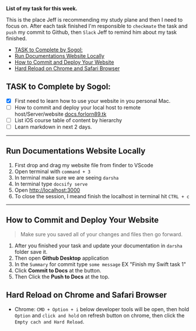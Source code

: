 **List of my task for this week.**

This is the place Jeff is recommending my study plane and then I need to focus on. 
After each task finished I'm responsible to `checkmate` the task and `push` my commit to Github, then `Slack` Jeff to remind him about my task finished. 

- [TASK to Complete by Sogol:](#task-to-complete-by-sogol)
- [Run Documentations Website Locally](#run-documentations-website-locally)
- [How to Commit and Deploy Your Website](#how-to-commit-and-deploy-your-website)
- [Hard Reload on Chrome and Safari Browser](#hard-reload-on-chrome-and-safari-browser)

## TASK to Complete by Sogol:
- [x] First need to learn how to use your website in you personal Mac. 
- [ ] How to commit and deploy your local host to remote host/Server/website [docs.forlorn89.tk](https://docs.forlorn89.tk/)
- [ ] List iOS course table of content by hierarchy
- [ ] Learn markdown in next 2 days. 

---

## Run Documentations Website Locally
1. First drop and drag my website file from finder to VScode 
2. Open terminal with `command + 3`
3. In terminal make sure we are seeing `darsha`
4. In terminal type `docsify serve`
5. Open [http://localhost:3000](http://localhost:3000)
6. To close the session, I meand finish the localhost in terminal hit `CTRL + c`

---

## How to Commit and Deploy Your Website
> Make sure you saved all of your changes and files then go forward.
1. After you finished your task and update your documentation in `darsha` folder save it.
2. Then open **Github Desktop** application 
3. In the `Summary` for commit type `some message` EX "Finish my Swift task 1"
4. Click **Commit to Docs** at the button.
5. Then Click the **Push to Docs** at the top.

## Hard Reload on Chrome and Safari Browser 
- Chrome: `CMD + Option + i` below developer tools will be open, then hold `Option` and `click and hold` on refresh button on chrome, then click the `Empty cach and Hard Reload`.